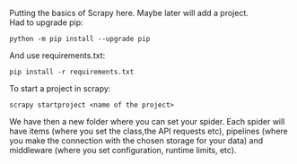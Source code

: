 Putting the basics of Scrapy here. Maybe later will add a project.  
Had to upgrade pip:  
```
python -m pip install --upgrade pip
```
And use requirements.txt:  
```  
pip install -r requirements.txt  
```  
To start a project in scrapy:  
```  
scrapy startproject <name of the project>
```


We have then a new folder where you can set your spider. Each spider will have items (where you set the class,the API requests etc), pipelines (where you make the connection with the chosen storage for your data) and middleware (where you set configuration, runtime limits, etc).
